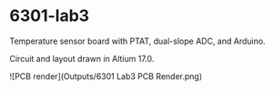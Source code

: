 # 6301-lab3
Temperature sensor board with PTAT, dual-slope ADC, and Arduino.

Circuit and layout drawn in Altium 17.0.

![PCB render](Outputs/6301 Lab3 PCB Render.png)
